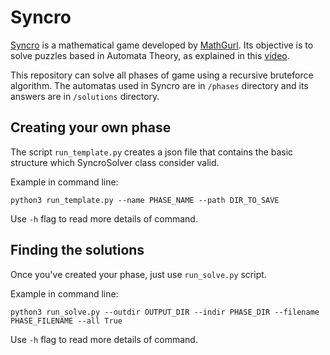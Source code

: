 # Syncro

<a href="https://rawegg.itch.io/syncro">Syncro</a> is a mathematical game developed by <a href="https://www.youtube.com/@MathGurl" >MathGurl</a>. Its objective is to solve puzzles based in Automata Theory, as explained in this <a href="https://www.youtube.com/watch?v=iXgm0qmP3cw&ab_channel=MathGurl">vídeo</a>.

This repository can solve all phases of game using a recursive bruteforce algorithm. The automatas used in Syncro are in ``/phases`` directory and its answers are in ``/solutions`` directory.

## Creating your own phase

The script ``run_template.py`` creates a json file that contains the basic structure which SyncroSolver class consider valid.

Example in command line:

```
python3 run_template.py --name PHASE_NAME --path DIR_TO_SAVE
```

Use ``-h`` flag to read more details of command.

## Finding the solutions

Once you've created your phase, just use ``run_solve.py`` script.

Example in command line:

```
python3 run_solve.py --outdir OUTPUT_DIR --indir PHASE_DIR --filename PHASE_FILENAME --all True
```

Use ``-h`` flag to read more details of command.
